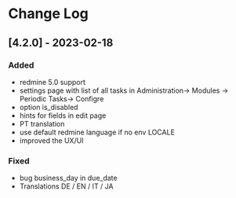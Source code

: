 # Change Log


## [4.2.0] - 2023-02-18

### Added

- redmine 5.0 support
- settings page with list of all tasks in Administration-> Modules -> Periodic Tasks-> Configre
- option is_disabled
- hints for fields in edit page
- PT translation
- use default redmine language if no env LOCALE
- improved the UX/UI


### Fixed

- bug business_day in due_date
- Translations DE / EN / IT / JA

 
